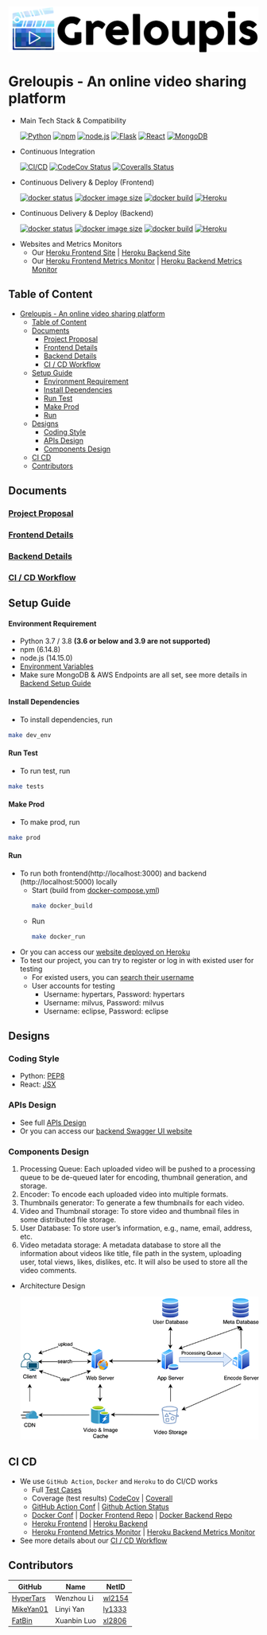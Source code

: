 [![logo](documents/greloupis-horizontal.png)](https://greloupis-frontend.herokuapp.com/)

# Greloupis - An online video sharing platform

- Main Tech Stack & Compatibility

    [![Python](https://img.shields.io/badge/python-3.7%20%7C%203.8-blue)](https://www.python.org/downloads/release/python-385/)
    [![npm](https://img.shields.io/badge/npm-6.14.8-blue)](https://blog.npmjs.org/post/626732790304686080/release-6148)
    [![node.js](https://img.shields.io/badge/node.js-14.15.0-blue)](https://nodejs.org/dist/latest-v14.x/docs/api/)
    [![Flask](https://img.shields.io/badge/Flask-1.1.2-blue)](https://pypi.org/project/Flask/)
    [![React](https://img.shields.io/badge/React-17.0.1-blue)](https://reactjs.org/versions)
    [![MongoDB](https://img.shields.io/badge/MongoDB-4.4-blue)](https://docs.mongodb.com/manual/release-notes/4.4/)

- Continuous Integration

    <!--[![build](https://travis-ci.com/HyperTars/Online-Video-Platform.svg?token=btA3ungCKHqWzLxCoxT7&branch=master)](https://travis-ci.com/HyperTars/Online-Video-Platform)-->
    [![CI/CD](https://github.com/HyperTars/Online-Video-Platform/workflows/CI/CD/badge.svg)](https://github.com/HyperTars/Online-Video-Platform/actions?query=workflow%3ACI%2FCD)
    [![CodeCov Status](https://codecov.io/gh/HyperTars/Online-Video-Platform/branch/master/graph/badge.svg?token=8K7ODQK5BV)](https://codecov.io/gh/HyperTars/Online-Video-Platform)
    [![Coveralls Status](https://coveralls.io/repos/github/HyperTars/Online-Video-Platform/badge.svg?t=dyCGTT)](https://coveralls.io/github/HyperTars/Online-Video-Platform)
    
- Continuous Delivery & Deploy (Frontend)

    [![docker status](https://img.shields.io/docker/cloud/build/hypertars/greloupis-frontend)](https://hub.docker.com/r/hypertars/greloupis-frontend)
    [![docker image size](https://img.shields.io/docker/image-size/hypertars/greloupis-frontend)](https://hub.docker.com/r/hypertars/greloupis-frontend/tags)
    [![docker build](https://img.shields.io/docker/cloud/automated/hypertars/greloupis-frontend)](https://hub.docker.com/r/hypertars/greloupis-frontend/builds)
    [![Heroku](https://pyheroku-badge.herokuapp.com/?app=greloupis-frontend&style=flat)](https://greloupis-frontend.herokuapp.com/)

- Continuous Delivery & Deploy (Backend)

    [![docker status](https://img.shields.io/docker/cloud/build/hypertars/greloupis-backend)](https://hub.docker.com/r/hypertars/greloupis-backend)
    [![docker image size](https://img.shields.io/docker/image-size/hypertars/greloupis-backend)](https://hub.docker.com/r/hypertars/greloupis-backend/tags)
    [![docker build](https://img.shields.io/docker/cloud/automated/hypertars/greloupis-backend)](https://hub.docker.com/r/hypertars/greloupis-backend/builds)
    [![Heroku](https://pyheroku-badge.herokuapp.com/?app=greloupis-backend&style=flat)](https://greloupis-backend.herokuapp.com/)

<!-- [![tested with jest](https://img.shields.io/badge/tested_with-jest-99424f.svg)](https://github.com/facebook/jest) -->
<!-- [![code style: prettier](https://img.shields.io/badge/code_style-prettier-ff69b4.svg)](https://github.com/prettier/prettier) -->
<!-- [![stars](https://img.shields.io/github/stars/HyperTars/Online-Video-Platform.svg?style=plasticr)](https://github.com/HyperTars/Online-Video-Platform/stargazers) -->
<!-- [![commit activity](https://img.shields.io/github/commit-activity/y/HyperTars/Online-Video-Platform.svg?style=plasticr)](https://github.com/HyperTars/Online-Video-Platform/commits/master) -->
<!-- [![last commit](https://img.shields.io/github/last-commit/HyperTars/Online-Video-Platform.svg?style=plasticr)](https://github.com/HyperTars/Online-Video-Platform/commits/master) -->

- Websites and Metrics Monitors
    - Our [Heroku Frontend Site](https://greloupis-frontend.herokuapp.com/) | [Heroku Backend Site](https://greloupis-backend.herokuapp.com/)
    - Our [Heroku Frontend Metrics Monitor](https://metrics.librato.com/s/public/wxet4vyas) | [Heroku Backend Metrics Monitor](https://metrics.librato.com/s/public/reo8fj68x)


## Table of Content
- [Greloupis - An online video sharing platform](#greloupis---an-online-video-sharing-platform)
  - [Table of Content](#table-of-content)
  - [Documents](#documents)
    - [Project Proposal](#project-proposal)
    - [Frontend Details](#frontend-details)
    - [Backend Details](#backend-details)
    - [CI / CD Workflow](#ci--cd-workflow)
  - [Setup Guide](#setup-guide)
      - [Environment Requirement](#environment-requirement)
      - [Install Dependencies](#install-dependencies)
      - [Run Test](#run-test)
      - [Make Prod](#make-prod)
      - [Run](#run)
  - [Designs](#designs)
    - [Coding Style](#coding-style)
    - [APIs Design](#apis-design)
    - [Components Design](#components-design)
  - [CI CD](#ci-cd)
  - [Contributors](#contributors)

## Documents
### [Project Proposal](documents/Proposal.md)
### [Frontend Details](frontend/readme.md)
### [Backend Details](backend/readme.md)
### [CI / CD Workflow](documents/cicd.md)
  
## Setup Guide

#### Environment Requirement
- Python 3.7 / 3.8 **(3.6 or below and 3.9 are not supported)**
- npm (6.14.8)
- node.js (14.15.0)
- [Environment Variables](documents/env.sh)
- Make sure MongoDB & AWS Endpoints are all set, see more details in [Backend Setup Guide](backend/readme.md#Environment-Requirement-And-Configs)
#### Install Dependencies
- To install dependencies, run
```bash
make dev_env
```

#### Run Test
- To run test, run
```bash
make tests
```

#### Make Prod
- To make prod, run
```bash
make prod
```

#### Run
- To run both frontend(http://localhost:3000) and backend (http://localhost:5000) locally
    - Start (build from [docker-compose.yml](docker-compose.yml))
        ```bash
        make docker_build
        ```
    - Run
        ```bash
        make docker_run
        ```
- Or you can access our [website deployed on Heroku](https://greloupis-frontend.herokuapp.com/)
- To test our project, you can try to register or log in with existed user for testing
    - For existed users, you can [search their username](https://greloupis-frontend.herokuapp.com/search?keyword=)
    - User accounts for testing
        - Username: hypertars, Password: hypertars
        - Username: milvus, Password: milvus
        - Username: eclipse, Password: eclipse

## Designs
### Coding Style
- Python: [PEP8](https://www.python.org/dev/peps/pep-0008/)
- React: [JSX](https://reactjs.org/docs/introducing-jsx.html)

### APIs Design
- See full [APIs Design](documents/APIs.md)
- Or you can access our [backend Swagger UI website](https://greloupis-backend.herokuapp.com/)

### Components Design
1. Processing Queue: Each uploaded video will be pushed to a processing queue to be de-queued later for encoding, thumbnail generation, and storage.
2. Encoder: To encode each uploaded video into multiple formats.
3. Thumbnails generator: To generate a few thumbnails for each video.
4. Video and Thumbnail storage: To store video and thumbnail files in some distributed file storage.
5. User Database: To store user’s information, e.g., name, email, address, etc.
6. Video metadata storage: A metadata database to store all the information about videos like title, file path in the system, uploading user, total views, likes, dislikes, etc. It will also be used to store all the video comments.

- Architecture Design
    
    ![Architecture Design Diagram](documents/ArchitectureDesign_resize.png)

## CI CD
- We use `GitHub Action`, `Docker` and `Heroku` to do CI/CD works
  - Full [Test Cases](documents/Test.md)
  - Coverage (test results) [CodeCov](https://codecov.io/gh/HyperTars/Online-Video-Platform) | [Coverall](https://coveralls.io/github/HyperTars/Online-Video-Platform)
  - [GitHub Action Conf](.github/workflows/cicd.yml) | [Github Action Status](https://github.com/HyperTars/Online-Video-Platform/actions?query=workflow%3ACI%2FCD)
  - [Docker Conf](docker-compose.yml) | [Docker Frontend Repo](https://hub.docker.com/r/hypertars/greloupis-frontend/tags) | [Docker Backend Repo](https://hub.docker.com/r/hypertars/greloupis-backend/tags)
  - [Heroku Frontend](https://greloupis-frontend.herokuapp.com/) | [Heroku Backend](https://greloupis-backend.herokuapp.com/)
  - [Heroku Frontend Metrics Monitor](https://metrics.librato.com/s/public/wxet4vyas) | [Heroku Backend Metrics Monitor](https://metrics.librato.com/s/public/reo8fj68x)
- See more details about our [CI / CD Workflow](documents/cicd.md)

## Contributors
  
  GitHub | Name | NetID
  --- | --- | ---
  [HyperTars](https://github.com/HyperTars) | Wenzhou Li | [wl2154](mailto:wl2154@nyu.edu)
  [MikeYan01](https://github.com/MikeYan01) | Linyi Yan | [ly1333](mailto:ly1333@nyu.edu)
  [FatBin](https://github.com/FatBin) | Xuanbin Luo | [xl2806](mailto:xl2806@nyu.edu)
